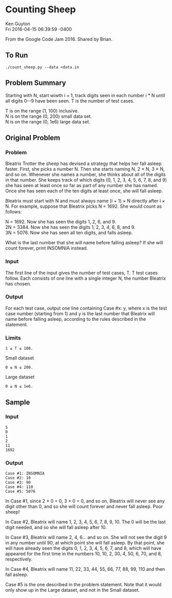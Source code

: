 Counting Sheep
==============

Ken Guyton<br />
Fri 2016-04-15 06:39:59 -0400


From the Google Code Jam 2016.  Shared by Brian.

To Run
------

    ./count_sheep.py --data <data.in

Problem Summary
---------------

Starting with N, start wiwth i = 1, track digits seen in each
number i * N until all digits 0--9 have been seen.  T is the number of
test cases.

T is on the range (1, 100) inclusive.<br />
N is on the range (0, 200) small data set.<br />
N is on the range (0, 1e6) large data set.<br />


Original Problem
----------------

### Problem

Bleatrix Trotter the sheep has devised a strategy that helps her fall
asleep faster. First, she picks a number N. Then she starts naming N,
2 × N, 3 × N, and so on. Whenever she names a number, she thinks about
all of the digits in that number. She keeps track of which digits (0,
1, 2, 3, 4, 5, 6, 7, 8, and 9) she has seen at least once so far as
part of any number she has named. Once she has seen each of the ten
digits at least once, she will fall asleep.

Bleatrix must start with N and must always name (i + 1) × N directly
after i × N. For example, suppose that Bleatrix picks N = 1692. She
would count as follows:

N = 1692. Now she has seen the digits 1, 2, 6, and 9.<br />
2N = 3384. Now she has seen the digits 1, 2, 3, 4, 6, 8, and 9.<br />
3N = 5076. Now she has seen all ten digits, and falls asleep.

What is the last number that she will name before falling asleep? If
she will count forever, print INSOMNIA instead.

### Input

The first line of the input gives the number of test cases, T. T test
cases follow. Each consists of one line with a single integer N, the
number Bleatrix has chosen.

### Output

For each test case, output one line containing Case #x: y, where x is
the test case number (starting from 1) and y is the last number that
Bleatrix will name before falling asleep, according to the rules
described in the statement.

### Limits

    1 ≤ T ≤ 100.

Small dataset

    0 ≤ N ≤ 200.

Large dataset

    0 ≤ N ≤ 1e6.

Sample
------

### Input 
 
    5
    0
    1
    2
    11
    1692

### Output 

    Case #1: INSOMNIA
    Case #2: 10
    Case #3: 90
    Case #4: 110
    Case #5: 5076

In Case #1, since 2 × 0 = 0, 3 × 0 = 0, and so on, Bleatrix will never
see any digit other than 0, and so she will count forever and never
fall asleep. Poor sheep!

In Case #2, Bleatrix will name 1, 2, 3, 4, 5, 6, 7, 8, 9, 10. The 0
will be the last digit needed, and so she will fall asleep after 10.

In Case #3, Bleatrix will name 2, 4, 6... and so on. She will not see
the digit 9 in any number until 90, at which point she will fall
asleep. By that point, she will have already seen the digits 0, 1, 2,
3, 4, 5, 6, 7, and 8, which will have appeared for the first time in
the numbers 10, 10, 2, 30, 4, 50, 6, 70, and 8, respectively.

In Case #4, Bleatrix will name 11, 22, 33, 44, 55, 66, 77, 88, 99, 110
and then fall asleep.

Case #5 is the one described in the problem statement. Note that it
would only show up in the Large dataset, and not in the Small dataset.
